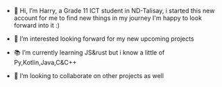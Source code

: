 - 👋 Hi, I’m Harry, a Grade 11 ICT student in ND-Talisay, i started this new account for me to find new things in my journey I'm happy to look forward into it :)

- 👀 I’m interested looking forward for my new upcoming projects

- 📚 I’m currently learning JS&rust but i know a little of Py,Kotlin,Java,C&C++

- 💞️ I’m looking to collaborate on other projects as well
